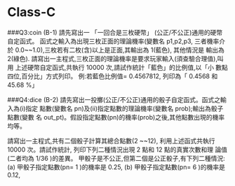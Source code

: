 # Class-C
###Q3:coin
(B-1)
請先寫出一 「一回合是三枚硬幣」 (公正/不公正)通用的硬幣自定函式。
函式之輸入為出現三枚正面的理論機率(變數名 p1,p2,p3, 三者機率介於
0.0~~1.0),三枚若有二枚(含)以上是正面,其輸出為 1(藍色), 其他情況是
輸出為 2(綠色).
請寫出一主程式,三枚正面的理論機率是要求玩家輸入(須查驗合理值),叫用
上述硬幣自定函式,共執行 10000 次,請試作統計「藍色」的比例值,以「小
數點四位,百分比」方式列印。
例:若藍色比例值= 0.4567812, 列印為「 0.4568 和 45.68 %」

###Q4:dice
(B-2) 請先寫出一投擲(公正/不公正)通用的骰子自定函式。函式之輸入為(i)指定
點數(變數名 pn)及(ii)指定點數的理論機率(變數名 prob);輸出為骰子點數(變數
名 out_pt)。假設指定點數(pn)的機率(prob)之後,其他點數出現的機率均等。

請寫出一主程式,共有二個骰子計算其總合點數(2 ~~12), 利用上述函式共執行
10000 次。請試作統計, 列印下列二種情況出現 2 點和 12 點的真實次數和理
論值(二者均為 1/36 )的差異。
甲骰子是不公正,但第二個是公正骰子,有下列二種情況:
(a) 甲骰子指定點數(pn= 1 )的機率是 0.25,
(b) 甲骰子指定點數(pn= 6 )的機率是 0.12,
